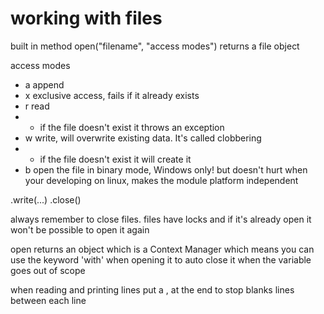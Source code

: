 # working with files

built in method open("filename", "access modes")
returns a file object

access modes

* a	append
* x exclusive access, fails if it already exists
* r	read
* * if the file doesn't exist it throws an exception
* w	write, will overwrite existing data. It's called clobbering
* * if the file doesn't exist it will create it
* b	open the file in binary mode, Windows only! but doesn't hurt when your developing on linux, makes the module platform independent

.write(...)
.close()

always remember to close files.
files have locks and if it's already open it won't be possible to open it again

open returns an object which is a Context Manager which means you can use the keyword 'with' when opening it to auto close it when the variable goes out of scope

when reading and printing lines put a , at the end to stop blanks lines between each line
